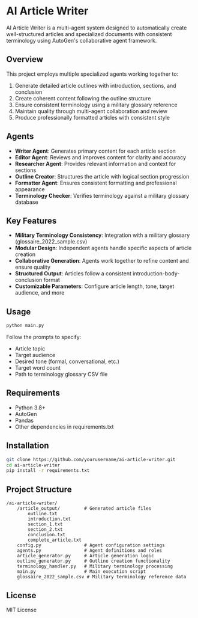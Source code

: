 # AI Article Writer

AI Article Writer is a multi-agent system designed to automatically create well-structured articles and specialized documents with consistent terminology using AutoGen's collaborative agent framework.

## Overview

This project employs multiple specialized agents working together to:

1. Generate detailed article outlines with introduction, sections, and conclusion
2. Create coherent content following the outline structure
3. Ensure consistent terminology using a military glossary reference
4. Maintain quality through multi-agent collaboration and review
5. Produce professionally formatted articles with consistent style

## Agents

- **Writer Agent**: Generates primary content for each article section
- **Editor Agent**: Reviews and improves content for clarity and accuracy
- **Researcher Agent**: Provides relevant information and context for sections
- **Outline Creator**: Structures the article with logical section progression
- **Formatter Agent**: Ensures consistent formatting and professional appearance
- **Terminology Checker**: Verifies terminology against a military glossary database

## Key Features

- **Military Terminology Consistency**: Integration with a military glossary (glossaire_2022_sample.csv)
- **Modular Design**: Independent agents handle specific aspects of article creation
- **Collaborative Generation**: Agents work together to refine content and ensure quality
- **Structured Output**: Articles follow a consistent introduction-body-conclusion format
- **Customizable Parameters**: Configure article length, tone, target audience, and more

## Usage

```python
python main.py
```

Follow the prompts to specify:
- Article topic
- Target audience
- Desired tone (formal, conversational, etc.)
- Target word count
- Path to terminology glossary CSV file

## Requirements

- Python 3.8+
- AutoGen
- Pandas
- Other dependencies in requirements.txt

## Installation

```bash
git clone https://github.com/yourusername/ai-article-writer.git
cd ai-article-writer
pip install -r requirements.txt
```

## Project Structure

```
/ai-article-writer/
    /article_output/         # Generated article files
        outline.txt
        introduction.txt
        section_1.txt
        section_2.txt
        conclusion.txt
        complete_article.txt
    config.py                # Agent configuration settings
    agents.py                # Agent definitions and roles
    article_generator.py     # Article generation logic
    outline_generator.py     # Outline creation functionality
    terminology_handler.py   # Military terminology processing
    main.py                  # Main execution script
    glossaire_2022_sample.csv # Military terminology reference data
```

## License

MIT License